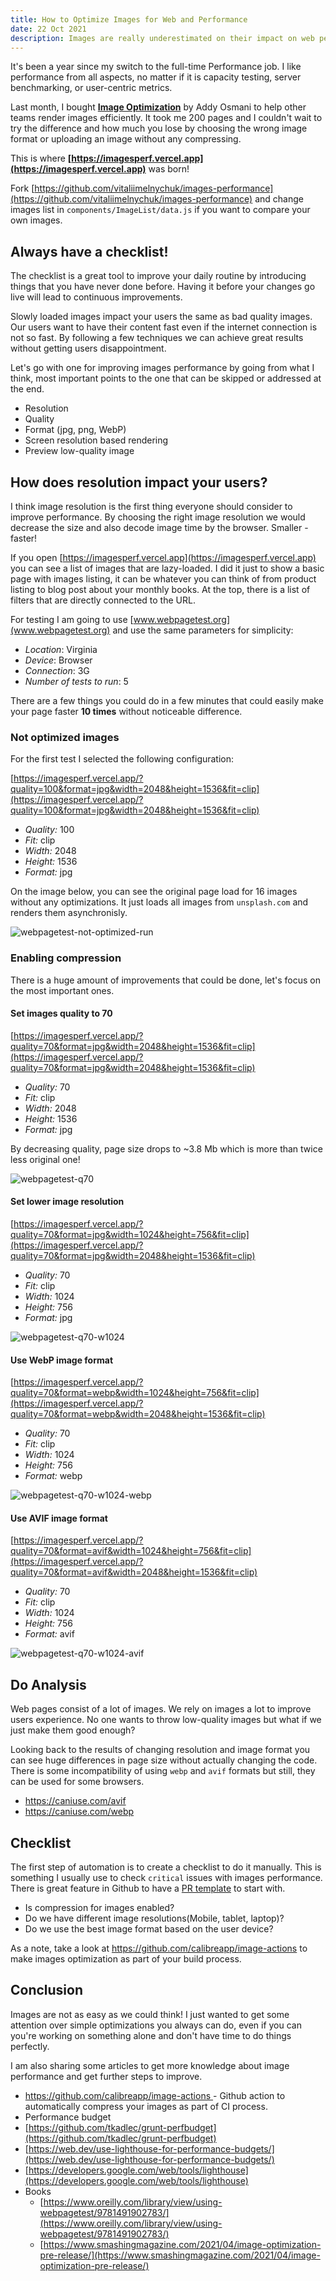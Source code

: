 ```yaml
---
title: How to Optimize Images for Web and Performance
date: 22 Oct 2021
description: Images are really underestimated on their impact on web performance. There are a few steps that each team can do to make the web faster without hours spent.
---
```


It's been a year since my switch to the full-time Performance job. I like performance from all aspects, no matter if it is capacity testing, server benchmarking, or user-centric metrics.

Last month, I bought **[Image Optimization](https://www.smashingmagazine.com/printed-books/image-optimization/)** by Addy Osmani to help other teams render images efficiently. It took me 200 pages and I couldn't wait to try the difference
and how much you lose by choosing the wrong image format or uploading an image without any compressing.

This is where **[https://imagesperf.vercel.app](https://imagesperf.vercel.app)** was born!

Fork [https://github.com/vitaliimelnychuk/images-performance](https://github.com/vitaliimelnychuk/images-performance) and change images list in `components/ImageList/data.js` if you want to compare your own images.

## Always have a checklist!

The checklist is a great tool to improve your daily routine by introducing things that you have never done before. Having it before your changes go live will lead to continuous improvements.

Slowly loaded images impact your users the same as bad quality images. Our users want to have their content fast even if the internet connection is not so fast. By following a few techniques we can achieve great results without getting users disappointment.

Let's go with one for improving images performance by going from what I think, most important points to the one that can be skipped or addressed at the end.

- Resolution
- Quality
- Format (jpg, png, WebP)
- Screen resolution based rendering
- Preview low-quality image

## How does resolution impact your users?

I think image resolution is the first thing everyone should consider to improve performance. By choosing the right image resolution we would decrease the size and also decode image time by the browser. Smaller - faster!

If you open [https://imagesperf.vercel.app](https://imagesperf.vercel.app) you can see a list of images that are lazy-loaded. I did it just to show a basic page with images listing, it can be whatever you can think of from product listing to blog post about your monthly books. At the top, there is a list of filters that are directly connected to the URL.

For testing I am going to use [www.webpagetest.org](www.webpagetest.org) and use the same parameters for simplicity:

- _Location_: Virginia
- _Device_: Browser
- _Connection_: 3G
- _Number of tests to run_: 5

There are a few things you could do in a few minutes that could easily make your page faster **10 times** without noticeable difference.

### Not optimized images

For the first test I selected the following configuration:

[https://imagesperf.vercel.app/?quality=100&format=jpg&width=2048&height=1536&fit=clip](https://imagesperf.vercel.app/?quality=100&format=jpg&width=2048&height=1536&fit=clip)

- _Quality:_ 100
- _Fit:_ clip
- _Width:_ 2048
- _Height:_ 1536
- _Format:_ jpg

On the image below, you can see the original page load for 16 images without any optimizations. It just loads all images from `unsplash.com` and renders them asynchronisly.

![webpagetest-not-optimized-run](/static/img/articles/2021-10-22/webpagetest-not-optimized-run.png)

### Enabling compression

There is a huge amount of improvements that could be done, let's focus on the most important ones.

#### Set images quality to 70

[https://imagesperf.vercel.app/?quality=70&format=jpg&width=2048&height=1536&fit=clip](https://imagesperf.vercel.app/?quality=70&format=jpg&width=2048&height=1536&fit=clip)

- _Quality:_ 70
- _Fit:_ clip
- _Width:_ 2048
- _Height:_ 1536
- _Format:_ jpg

By decreasing quality, page size drops to ~3.8 Mb which is more than twice less original one!

![webpagetest-q70](/static/img/articles/2021-10-22/webpagetest-q70.png)

#### Set lower image resolution

[https://imagesperf.vercel.app/?quality=70&format=jpg&width=1024&height=756&fit=clip](https://imagesperf.vercel.app/?quality=70&format=jpg&width=2048&height=1536&fit=clip)

- _Quality:_ 70
- _Fit:_ clip
- _Width:_ 1024
- _Height:_ 756
- _Format:_ jpg

![webpagetest-q70-w1024](/static/img/articles/2021-10-22/webpagetest-q70-w1024.png)

#### Use WebP image format

[https://imagesperf.vercel.app/?quality=70&format=webp&width=1024&height=756&fit=clip](https://imagesperf.vercel.app/?quality=70&format=webp&width=2048&height=1536&fit=clip)

- _Quality:_ 70
- _Fit:_ clip
- _Width:_ 1024
- _Height:_ 756
- _Format:_ webp

![webpagetest-q70-w1024-webp](/static/img/articles/2021-10-22/webpagetest-q70-w1024-webp.png)

#### Use AVIF image format

[https://imagesperf.vercel.app/?quality=70&format=avif&width=1024&height=756&fit=clip](https://imagesperf.vercel.app/?quality=70&format=avif&width=2048&height=1536&fit=clip)

- _Quality:_ 70
- _Fit:_ clip
- _Width:_ 1024
- _Height:_ 756
- _Format:_ avif

![webpagetest-q70-w1024-avif](/static/img/articles/2021-10-22/webpagetest-q70-w1024-avif.png)

## Do Analysis

Web pages consist of a lot of images. We rely on images a lot to improve users experience. No one wants to throw low-quality images but what if we just make them good enough?

Looking back to the results of changing resolution and image format you can see huge differences in page size without actually changing the code. There is some incompatibility of using `webp` and `avif` formats but still, they can be used for some browsers.

- https://caniuse.com/avif
- https://caniuse.com/webp

## Checklist

The first step of automation is to create a checklist to do it manually. This is something I usually use to check `critical` issues with images performance. There is great feature in Github to have a [PR template](https://docs.github.com/en/communities/using-templates-to-encourage-useful-issues-and-pull-requests/creating-a-pull-request-template-for-your-repository) to start with.

- Is compression for images enabled?
- Do we have different image resolutions(Mobile, tablet, laptop)?
- Do we use the best image format based on the user device?

As a note, take a look at https://github.com/calibreapp/image-actions to make images optimization as part of your build process.

## Conclusion

Images are not as easy as we could think! I just wanted to get some attention over simple optimizations you always can do, even if you can you're working on something alone and don't have time to do things perfectly.

I am also sharing some articles to get more knowledge about image performance and get further steps to improve.

- [https://github.com/calibreapp/image-actions ](https://github.com/calibreapp/image-actions)- Github action to automatically compress your images as part of CI process.
- Performance budget
- [https://github.com/tkadlec/grunt-perfbudget](https://github.com/tkadlec/grunt-perfbudget)
- [https://web.dev/use-lighthouse-for-performance-budgets/](https://web.dev/use-lighthouse-for-performance-budgets/)
- [https://developers.google.com/web/tools/lighthouse](https://developers.google.com/web/tools/lighthouse)
- Books
  - [https://www.oreilly.com/library/view/using-webpagetest/9781491902783/](https://www.oreilly.com/library/view/using-webpagetest/9781491902783/)
  - [https://www.smashingmagazine.com/2021/04/image-optimization-pre-release/](https://www.smashingmagazine.com/2021/04/image-optimization-pre-release/)
